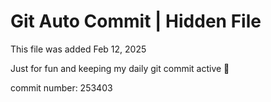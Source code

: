 # Git Auto Commit | Hidden File

This file was added Feb 12, 2025

Just for fun and keeping my daily git commit active 🤪

commit number: 253403
